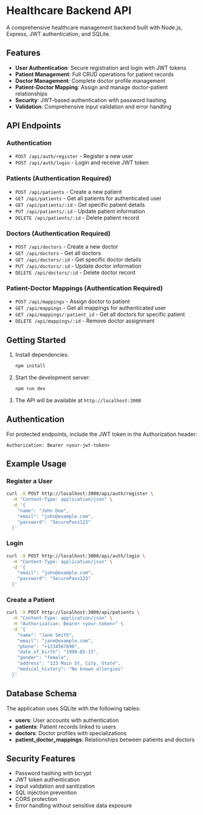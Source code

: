 # Healthcare Backend API

A comprehensive healthcare management backend built with Node.js, Express, JWT authentication, and SQLite.

## Features

- **User Authentication**: Secure registration and login with JWT tokens
- **Patient Management**: Full CRUD operations for patient records
- **Doctor Management**: Complete doctor profile management
- **Patient-Doctor Mapping**: Assign and manage doctor-patient relationships
- **Security**: JWT-based authentication with password hashing
- **Validation**: Comprehensive input validation and error handling

## API Endpoints

### Authentication
- `POST /api/auth/register` - Register a new user
- `POST /api/auth/login` - Login and receive JWT token

### Patients (Authentication Required)
- `POST /api/patients` - Create a new patient
- `GET /api/patients` - Get all patients for authenticated user
- `GET /api/patients/:id` - Get specific patient details
- `PUT /api/patients/:id` - Update patient information
- `DELETE /api/patients/:id` - Delete patient record

### Doctors (Authentication Required)
- `POST /api/doctors` - Create a new doctor
- `GET /api/doctors` - Get all doctors
- `GET /api/doctors/:id` - Get specific doctor details
- `PUT /api/doctors/:id` - Update doctor information
- `DELETE /api/doctors/:id` - Delete doctor record

### Patient-Doctor Mappings (Authentication Required)
- `POST /api/mappings` - Assign doctor to patient
- `GET /api/mappings` - Get all mappings for authenticated user
- `GET /api/mappings/:patient_id` - Get all doctors for specific patient
- `DELETE /api/mappings/:id` - Remove doctor assignment

## Getting Started

1. Install dependencies:
   ```bash
   npm install
   ```

2. Start the development server:
   ```bash
   npm run dev
   ```

3. The API will be available at `http://localhost:3000`

## Authentication

For protected endpoints, include the JWT token in the Authorization header:
```
Authorization: Bearer <your-jwt-token>
```

## Example Usage

### Register a User
```bash
curl -X POST http://localhost:3000/api/auth/register \
  -H "Content-Type: application/json" \
  -d '{
    "name": "John Doe",
    "email": "john@example.com",
    "password": "SecurePass123"
  }'
```

### Login
```bash
curl -X POST http://localhost:3000/api/auth/login \
  -H "Content-Type: application/json" \
  -d '{
    "email": "john@example.com",
    "password": "SecurePass123"
  }'
```

### Create a Patient
```bash
curl -X POST http://localhost:3000/api/patients \
  -H "Content-Type: application/json" \
  -H "Authorization: Bearer <your-token>" \
  -d '{
    "name": "Jane Smith",
    "email": "jane@example.com",
    "phone": "+1234567890",
    "date_of_birth": "1990-05-15",
    "gender": "female",
    "address": "123 Main St, City, State",
    "medical_history": "No known allergies"
  }'
```

## Database Schema

The application uses SQLite with the following tables:
- **users**: User accounts with authentication
- **patients**: Patient records linked to users
- **doctors**: Doctor profiles with specializations
- **patient_doctor_mappings**: Relationships between patients and doctors

## Security Features

- Password hashing with bcrypt
- JWT token authentication
- Input validation and sanitization
- SQL injection prevention
- CORS protection
- Error handling without sensitive data exposure
